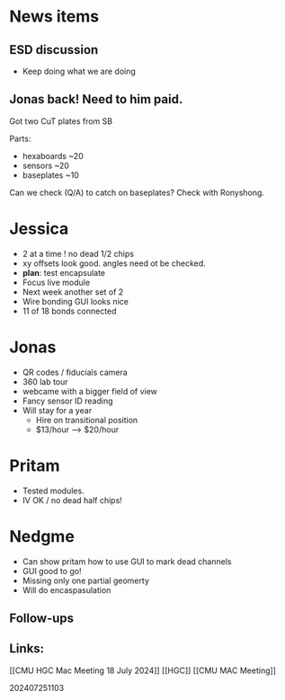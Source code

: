 # News items
## ESD discussion
- Keep doing what we are doing

## Jonas back! Need to him paid.

Got two CuT plates from SB

Parts:
- hexaboards ~20 
- sensors ~20
- baseplates ~10

Can we check (Q/A) to catch on baseplates?  Check with Ronyshong.

# Jessica

- 2 at a time ! no dead 1/2 chips
- xy offsets look good. angles need ot be checked.
- **plan**: test encapsulate 
- Focus live module 
- Next week another set of 2
- Wire bonding GUI looks nice
- 11 of 18 bonds connected 

# Jonas

- QR codes / fiducials camera 
- 360 lab tour
- webcame with a bigger field of view
- Fancy sensor ID reading
- Will stay for a year
	- Hire on transitional position
	- $13/hour --> $20/hour

# Pritam

- Tested modules. 
- IV OK / no dead half chips!

# Nedgme

- Can show pritam how to use GUI to mark dead channels
- GUI good to go!
- Missing only one partial geomerty 
- Will do encaspasulation

## Follow-ups


## Links: 
[[CMU HGC Mac Meeting 18 July 2024]]
[[HGC]]
[[CMU MAC Meeting]]


202407251103
